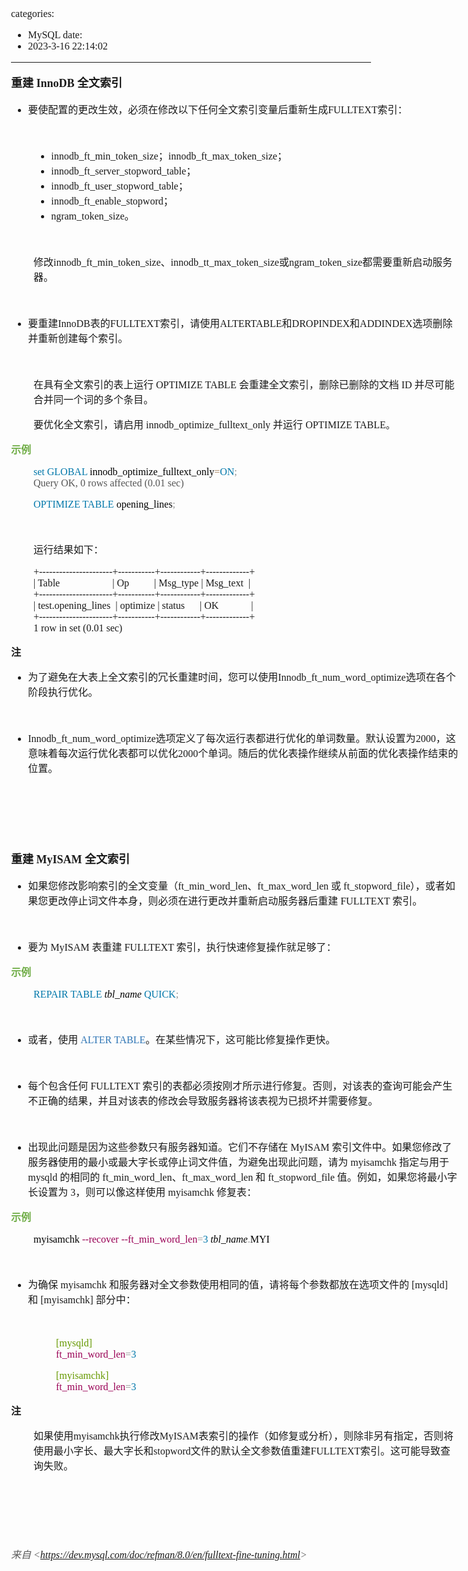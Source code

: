 categories:
- MySQL
date:
- 2023-3-16 22:14:02
---

<body lang=zh-CN style='font-family:"Microsoft YaHei UI";font-size:12.0pt'>
<!--StartFragment-->

<div style='direction:ltr;border-width:100%'>

<div style='direction:ltr;margin-top:0in;margin-left:0in;width:7.4687in'>

<div style='direction:ltr;margin-top:0in;margin-left:0in;width:7.4687in'>

<p style='font-size:13.5pt'><span style='font-weight:bold;
font-family:"Microsoft YaHei UI"'>重建</span><span style='font-weight:bold;
font-family:"Comic Sans MS"'> InnoDB </span><span style='font-weight:bold;
font-family:"Microsoft YaHei UI"'>全文索引</span></p>

<ul type=disc style='direction:ltr;unicode-bidi:embed;margin-top:0in;
 margin-bottom:0in'>
 <li style='margin-top:0;margin-bottom:0;vertical-align:middle'><span
     style='font-family:"Microsoft YaHei UI";font-size:12.0pt'>要使配置的更改生效，必须在修改以下任何全文索引变量后重新生成</span><span
     style='font-family:"Comic Sans MS";font-size:12.0pt'>FULLTEXT</span><span
     style='font-family:"Microsoft YaHei UI";font-size:12.0pt'>索引：</span></li>
</ul>

<p style='margin-left:.375in;font-family:"Comic Sans MS";font-size:
12.0pt'>&nbsp;</p>

<ul type=disc style='direction:ltr;unicode-bidi:embed;margin-top:0in;
 margin-bottom:0in;margin-left:37px'>
 <li style='margin-top:0;margin-bottom:0;vertical-align:middle'><span
     style='font-family:"Comic Sans MS";font-size:12.0pt'>innodb_ft_min_token_size</span><span
     style='font-family:"Microsoft YaHei UI";font-size:12.0pt'>；</span><span
     style='font-family:"Comic Sans MS";font-size:12.0pt'>innodb_ft_max_token_size</span><span
     style='font-family:"Microsoft YaHei UI";font-size:12.0pt'>；</span></li>
 <li style='margin-top:0;margin-bottom:0;vertical-align:middle'><span
     style='font-family:"Comic Sans MS";font-size:12.0pt'>innodb_ft_server_stopword_table</span><span
     style='font-family:"Microsoft YaHei UI";font-size:12.0pt'>；</span></li>
 <li style='margin-top:0;margin-bottom:0;vertical-align:middle'><span
     style='font-family:"Comic Sans MS";font-size:12.0pt'>innodb_ft_user_stopword_table</span><span
     style='font-family:"Microsoft YaHei UI";font-size:12.0pt'>；</span></li>
 <li style='margin-top:0;margin-bottom:0;vertical-align:middle'><span
     style='font-family:"Comic Sans MS";font-size:12.0pt'>innodb_ft_enable_stopword</span><span
     style='font-family:"Microsoft YaHei UI";font-size:12.0pt'>；</span></li>
 <li style='margin-top:0;margin-bottom:0;vertical-align:middle'><span
     style='font-family:"Comic Sans MS";font-size:12.0pt'>ngram_token_size</span><span
     style='font-family:"Microsoft YaHei UI";font-size:12.0pt'>。</span></li>
</ul>

<p style='margin-left:.375in;font-family:"Comic Sans MS";font-size:
12.0pt'>&nbsp;</p>

<p style='margin-left:.375in;font-size:12.0pt'><span
style='font-family:"Microsoft YaHei UI"'>修改</span><span style='font-family:
"Comic Sans MS"'>innodb_ft_min_token_size</span><span style='font-family:"Microsoft YaHei UI"'>、</span><span
style='font-family:"Comic Sans MS"'>innodb_tt_max_token_size</span><span
style='font-family:"Microsoft YaHei UI"'>或</span><span style='font-family:"Comic Sans MS"'>ngram_token_size</span><span
style='font-family:"Microsoft YaHei UI"'>都需要重新启动服务器。</span></p>

<p style='margin-left:.375in;font-family:"Comic Sans MS";font-size:
12.0pt'>&nbsp;</p>

<ul type=disc style='direction:ltr;unicode-bidi:embed;margin-top:0in;
 margin-bottom:0in'>
 <li style='margin-top:0;margin-bottom:0;vertical-align:middle'><span
     style='font-family:"Microsoft YaHei UI";font-size:12.0pt'>要重建</span><span
     style='font-family:"Comic Sans MS";font-size:12.0pt'>InnoDB</span><span
     style='font-family:"Microsoft YaHei UI";font-size:12.0pt'>表的</span><span
     style='font-family:"Comic Sans MS";font-size:12.0pt'>FULLTEXT</span><span
     style='font-family:"Microsoft YaHei UI";font-size:12.0pt'>索引，请使用</span><span
     style='font-family:"Comic Sans MS";font-size:12.0pt'>ALTERTABLE</span><span
     style='font-family:"Microsoft YaHei UI";font-size:12.0pt'>和</span><span
     style='font-family:"Comic Sans MS";font-size:12.0pt'>DROPINDEX</span><span
     style='font-family:"Microsoft YaHei UI";font-size:12.0pt'>和</span><span
     style='font-family:"Comic Sans MS";font-size:12.0pt'>ADDINDEX</span><span
     style='font-family:"Microsoft YaHei UI";font-size:12.0pt'>选项删除并重新创建每个索引。</span></li>
</ul>

<p style='font-family:"Comic Sans MS";font-size:12.0pt'>&nbsp;</p>

<p style='margin-left:.375in;font-size:12.0pt'><span
style='font-family:"Microsoft YaHei UI"'>在具有全文索引的表上运行</span><span
style='font-family:"Comic Sans MS"'> OPTIMIZE TABLE </span><span
style='font-family:"Microsoft YaHei UI"'>会重建全文索引，删除已删除的文档</span><span
style='font-family:"Comic Sans MS"'> ID </span><span style='font-family:"Microsoft YaHei UI"'>并尽可能合并同一个词的多个条目。</span></p>

<p style='margin-left:.375in'><span style='font-family:"Microsoft YaHei UI";
font-size:12.0pt'>要优化全文索引，请启用</span><span style='font-family:"Comic Sans MS";
font-size:12.0pt'> innodb_optimize_fulltext_only </span><span style='font-family:
"Microsoft YaHei UI";font-size:12.0pt'>并运行</span><span style='font-family:"Comic Sans MS";
font-size:12.0pt'> OPTIMIZE TABLE</span><span style='font-family:"Microsoft YaHei UI";
font-size:11.0pt'>。</span></p>

<p style='font-family:"Microsoft YaHei UI";font-size:12.0pt;
color:#70AD47'><span style='font-weight:bold'>示例</span></p>

<p style='margin-left:.375in;font-family:"Comic Sans MS";font-size:
12.0pt'><span style='color:#0077AA'>set GLOBAL</span><span style='color:black'>
innodb_optimize_fulltext_only</span><span style='color:#A67F59'>=</span><span
style='color:#0077AA'>ON</span><span style='color:#909090'>;</span><span
style='color:black'><br>
</span><span style='color:#555555'>Query OK, 0 rows affected (0.01 sec)</span></p>

<p style='margin-left:.375in;font-family:"Comic Sans MS";font-size:
12.0pt'><span style='color:#0077AA'>OPTIMIZE TABLE</span><span
style='color:black'> opening_lines</span><span style='color:#909090'>;</span></p>

<p style='margin-left:.375in;font-family:"Comic Sans MS";font-size:
12.0pt;color:#909090'>&nbsp;</p>

<p style='margin-left:.375in;font-family:"Microsoft YaHei UI";
font-size:12.0pt'>运行结果如下：</p>

<p style='margin-left:.375in;font-family:"Comic Sans MS";font-size:
12.0pt'><span lang=zh-CN>+----------------------+-----------+------------+-------------+<br>
| Table<span style='mso-spacerun:yes'>           </span></span><span
lang=en-US><span style='mso-spacerun:yes'>    </span></span><span lang=zh-CN><span
style='mso-spacerun:yes'> </span></span><span lang=en-US><span
style='mso-spacerun:yes'>   </span></span><span lang=zh-CN><span
style='mso-spacerun:yes'>  </span>| Op<span style='mso-spacerun:yes'>   
</span></span><span lang=en-US><span style='mso-spacerun:yes'>    </span></span><span
lang=zh-CN><span style='mso-spacerun:yes'>  </span>| Msg_type | Msg_text </span><span
lang=en-US><span style='mso-spacerun:yes'> </span></span><span lang=zh-CN>|<br>
+----------------------+-----------+------------+-------------+<br>
| test.opening_lines </span><span lang=en-US><span
style='mso-spacerun:yes'> </span></span><span lang=zh-CN>| optimize | status</span><span
lang=en-US><span style='mso-spacerun:yes'>   </span></span><span lang=zh-CN><span
style='mso-spacerun:yes'>   </span>| OK<span style='mso-spacerun:yes'>  
</span></span><span lang=en-US><span style='mso-spacerun:yes'>  </span></span><span
lang=zh-CN><span style='mso-spacerun:yes'>  </span></span><span lang=en-US><span
style='mso-spacerun:yes'>    </span></span><span lang=zh-CN><span
style='mso-spacerun:yes'>  </span>|<br>
+----------------------+-----------+------------+-------------+<br>
1 row in set (0.01 sec)</span></p>

<p style='font-family:"Microsoft YaHei UI";font-size:12.0pt'><span
style='font-weight:bold'>注</span></p>

<ul type=disc style='direction:ltr;unicode-bidi:embed;margin-top:0in;
 margin-bottom:0in'>
 <li style='margin-top:0;margin-bottom:0;vertical-align:middle'><span
     style='font-family:"Microsoft YaHei UI";font-size:12.0pt'>为了避免在大表上全文索引的冗长重建时间，您可以使用</span><span
     style='font-family:"Comic Sans MS";font-size:12.0pt'>Innodb_ft_num_word_optimize</span><span
     style='font-family:"Microsoft YaHei UI";font-size:12.0pt'>选项在各个阶段执行优化。 </span></li>
</ul>

<p style='margin-left:.375in;font-family:"Comic Sans MS";font-size:
12.0pt'>&nbsp;</p>

<ul type=disc style='direction:ltr;unicode-bidi:embed;margin-top:0in;
 margin-bottom:0in'>
 <li style='margin-top:0;margin-bottom:0;vertical-align:middle'><span
     style='font-family:"Comic Sans MS";font-size:12.0pt'>Innodb_ft_num_word_optimize</span><span
     style='font-family:"Microsoft YaHei UI";font-size:12.0pt'>选项定义了每次运行表都进行优化的单词数量。默认设置为</span><span
     style='font-family:"Comic Sans MS";font-size:12.0pt'>2000</span><span
     style='font-family:"Microsoft YaHei UI";font-size:12.0pt'>，这意味着每次运行优化表都可以优化</span><span
     style='font-family:"Comic Sans MS";font-size:12.0pt'>2000</span><span
     style='font-family:"Microsoft YaHei UI";font-size:12.0pt'>个单词。随后的优化表操作继续从前面的优化表操作结束的位置。</span></li>
</ul>

<p style='font-family:"Comic Sans MS";font-size:12.0pt'>&nbsp;</p>

<p style='font-family:"Comic Sans MS";font-size:12.0pt'>&nbsp;</p>

<p style='font-family:"Comic Sans MS";font-size:12.0pt'>&nbsp;</p>

<p style='font-size:13.5pt'><span style='font-weight:bold;
font-family:"Microsoft YaHei UI"'>重建</span><span style='font-weight:bold;
font-family:"Comic Sans MS"'> MyISAM </span><span style='font-weight:bold;
font-family:"Microsoft YaHei UI"'>全文索引</span></p>

<ul type=disc style='direction:ltr;unicode-bidi:embed;margin-top:0in;
 margin-bottom:0in'>
 <li style='margin-top:0;margin-bottom:0;vertical-align:middle'><span
     style='font-family:"Microsoft YaHei UI";font-size:12.0pt'>如果您修改影响索引的全文变量（</span><span
     style='font-family:"Comic Sans MS";font-size:12.0pt'>ft_min_word_len</span><span
     style='font-family:"Microsoft YaHei UI";font-size:12.0pt'>、</span><span
     style='font-family:"Comic Sans MS";font-size:12.0pt'>ft_max_word_len </span><span
     style='font-family:"Microsoft YaHei UI";font-size:12.0pt'>或</span><span
     style='font-family:"Comic Sans MS";font-size:12.0pt'> ft_stopword_file</span><span
     style='font-family:"Microsoft YaHei UI";font-size:12.0pt'>），或者如果您更改停止词文件本身，则必须在进行更改并重新启动服务器后重建</span><span
     style='font-family:"Comic Sans MS";font-size:12.0pt'> FULLTEXT </span><span
     style='font-family:"Microsoft YaHei UI";font-size:12.0pt'>索引。</span></li>
</ul>

<p style='margin-left:.375in;font-family:"Comic Sans MS";font-size:
12.0pt'>&nbsp;</p>

<ul type=disc style='direction:ltr;unicode-bidi:embed;margin-top:0in;
 margin-bottom:0in'>
 <li style='margin-top:0;margin-bottom:0;vertical-align:middle'><span
     style='font-family:"Microsoft YaHei UI";font-size:12.0pt'>要为</span><span
     style='font-family:"Comic Sans MS";font-size:12.0pt'> MyISAM </span><span
     style='font-family:"Microsoft YaHei UI";font-size:12.0pt'>表重建</span><span
     style='font-family:"Comic Sans MS";font-size:12.0pt'> FULLTEXT </span><span
     style='font-family:"Microsoft YaHei UI";font-size:12.0pt'>索引，执行快速修复操作就足够了：</span></li>
</ul>

<p style='font-family:"Microsoft YaHei UI";font-size:12.0pt;
color:#70AD47'><span style='font-weight:bold'>示例</span></p>

<p style='margin-left:.375in;font-family:"Comic Sans MS";font-size:
12.0pt'><span style='color:#0077AA'>REPAIR TABLE </span><span style='font-style:
italic;color:black'>tbl_name </span><span style='color:#0077AA'>QUICK</span><span
style='color:#909090'>;</span></p>

<p style='margin-left:.75in;font-family:"Comic Sans MS";font-size:
12.0pt'>&nbsp;</p>

<ul type=disc style='direction:ltr;unicode-bidi:embed;margin-top:0in;
 margin-bottom:0in'>
 <li style='margin-top:0;margin-bottom:0;vertical-align:middle'><span
     style='font-family:"Microsoft YaHei UI";font-size:12.0pt'>或者，使用</span><span
     style='font-family:"Comic Sans MS";font-size:12.0pt;color:#2E75B5'> ALTER
     TABLE</span><span style='font-family:"Microsoft YaHei UI";font-size:12.0pt'>。在某些情况下，这可能比修复操作更快。</span></li>
</ul>

<p style='margin-left:.375in;font-family:"Comic Sans MS";font-size:
12.0pt'>&nbsp;</p>

<ul type=disc style='direction:ltr;unicode-bidi:embed;margin-top:0in;
 margin-bottom:0in'>
 <li style='margin-top:0;margin-bottom:0;vertical-align:middle'><span
     style='font-family:"Microsoft YaHei UI";font-size:12.0pt'>每个包含任何</span><span
     style='font-family:"Comic Sans MS";font-size:12.0pt'> FULLTEXT </span><span
     style='font-family:"Microsoft YaHei UI";font-size:12.0pt'>索引的表都必须按刚才所示进行修复。否则，对该表的查询可能会产生不正确的结果，并且对该表的修改会导致服务器将该表视为已损坏并需要修复。</span></li>
</ul>

<p style='margin-left:.375in;font-family:"Comic Sans MS";font-size:
12.0pt'>&nbsp;</p>

<ul type=disc style='direction:ltr;unicode-bidi:embed;margin-top:0in;
 margin-bottom:0in'>
 <li style='margin-top:0;margin-bottom:0;vertical-align:middle'><span
     style='font-family:"Microsoft YaHei UI";font-size:12.0pt'>出现此问题是因为这些参数只有服务器知道。它们不存储在</span><span
     style='font-family:"Comic Sans MS";font-size:12.0pt'> MyISAM </span><span
     style='font-family:"Microsoft YaHei UI";font-size:12.0pt'>索引文件中。如果您修改了服务器使用的最小或最大字长或停止词文件值，为避免出现此问题，请为</span><span
     style='font-family:"Comic Sans MS";font-size:12.0pt'> myisamchk </span><span
     style='font-family:"Microsoft YaHei UI";font-size:12.0pt'>指定与用于</span><span
     style='font-family:"Comic Sans MS";font-size:12.0pt'> mysqld </span><span
     style='font-family:"Microsoft YaHei UI";font-size:12.0pt'>的相同的</span><span
     style='font-family:"Comic Sans MS";font-size:12.0pt'> ft_min_word_len</span><span
     style='font-family:"Microsoft YaHei UI";font-size:12.0pt'>、</span><span
     style='font-family:"Comic Sans MS";font-size:12.0pt'>ft_max_word_len </span><span
     style='font-family:"Microsoft YaHei UI";font-size:12.0pt'>和</span><span
     style='font-family:"Comic Sans MS";font-size:12.0pt'> ft_stopword_file </span><span
     style='font-family:"Microsoft YaHei UI";font-size:12.0pt'>值。例如，如果您将最小字长设置为</span><span
     style='font-family:"Comic Sans MS";font-size:12.0pt'> 3</span><span
     style='font-family:"Microsoft YaHei UI";font-size:12.0pt'>，则可以像这样使用</span><span
     style='font-family:"Comic Sans MS";font-size:12.0pt'> myisamchk </span><span
     style='font-family:"Microsoft YaHei UI";font-size:12.0pt'>修复表：</span></li>
</ul>

<p style='font-family:"Microsoft YaHei UI";font-size:12.0pt;
color:#70AD47'><span style='font-weight:bold'>示例</span></p>

<p style='margin-left:.375in;font-family:"Comic Sans MS";font-size:
12.0pt'><span style='color:black'>myisamchk </span><span style='color:#990055'>--recover
--ft_min_word_len</span><span style='color:#909090'>=</span><span
style='color:#0077AA'>3 </span><span style='font-style:italic;color:black'>tbl_name</span><span
style='color:#909090'>.</span><span style='color:black'>MYI</span></p>

<p style='margin-left:.375in;font-family:"Comic Sans MS";font-size:
12.0pt'>&nbsp;</p>

<ul type=disc style='direction:ltr;unicode-bidi:embed;margin-top:0in;
 margin-bottom:0in'>
 <li style='margin-top:0;margin-bottom:0;vertical-align:middle'><span
     style='font-family:"Microsoft YaHei UI";font-size:12.0pt'>为确保</span><span
     style='font-family:"Comic Sans MS";font-size:12.0pt'> myisamchk </span><span
     style='font-family:"Microsoft YaHei UI";font-size:12.0pt'>和服务器对全文参数使用相同的值，请将每个参数都放在选项文件的</span><span
     style='font-family:"Comic Sans MS";font-size:12.0pt'> [mysqld] </span><span
     style='font-family:"Microsoft YaHei UI";font-size:12.0pt'>和</span><span
     style='font-family:"Comic Sans MS";font-size:12.0pt'> [myisamchk] </span><span
     style='font-family:"Microsoft YaHei UI";font-size:12.0pt'>部分中：</span></li>
</ul>

<p style='margin-left:.375in;font-family:"Comic Sans MS";font-size:
12.0pt'>&nbsp;</p>

<p style='margin-left:.75in;font-family:"Comic Sans MS";font-size:
12.0pt'><span style='color:#669900'>[mysqld]</span><span style='color:black'><br>
</span><span style='color:#990055'>ft_min_word_len</span><span
style='color:#909090'>=</span><span style='color:#0077AA'>3</span></p>

<p style='margin-left:.75in;font-family:"Comic Sans MS";font-size:
12.0pt'><span style='color:#669900'>[myisamchk]</span><span style='color:black'><br>
</span><span style='color:#990055'>ft_min_word_len</span><span
style='color:#909090'>=</span><span style='color:#0077AA'>3</span></p>

<p style='font-family:"Microsoft YaHei UI";font-size:12.0pt'><span
style='font-weight:bold'>注</span></p>

<p style='margin-left:.375in;font-size:12.0pt'><span
style='font-family:"Microsoft YaHei UI"'>如果使用</span><span style='font-family:
"Comic Sans MS"'>myisamchk</span><span style='font-family:"Microsoft YaHei UI"'>执行修改</span><span
style='font-family:"Comic Sans MS"'>MyISAM</span><span style='font-family:"Microsoft YaHei UI"'>表索引的操作（如修复或分析），则除非另有指定，否则将使用最小字长、最大字长和</span><span
style='font-family:"Comic Sans MS"'>stopword</span><span style='font-family:
"Microsoft YaHei UI"'>文件的默认全文参数值重建</span><span style='font-family:"Comic Sans MS"'>FULLTEXT</span><span
style='font-family:"Microsoft YaHei UI"'>索引。这可能导致查询失败。</span></p>

<p style='margin-left:.375in;font-family:"Comic Sans MS";font-size:
12.0pt'>&nbsp;</p>

<p style='margin-left:.375in;font-family:"Comic Sans MS";font-size:
12.0pt'>&nbsp;</p>

<p style='font-family:"Comic Sans MS";font-size:12.0pt'>&nbsp;</p>

<p><cite style='font-size:12.0pt;color:#595959'><span
style='font-family:"Microsoft YaHei UI"'>来自</span><span style='font-family:
"Comic Sans MS"'> &lt;</span><a
href="https://dev.mysql.com/doc/refman/8.0/en/fulltext-fine-tuning.html"><span
style='font-family:"Comic Sans MS"'>https://dev.mysql.com/doc/refman/8.0/en/fulltext-fine-tuning.html</span></a><span
style='font-family:"Comic Sans MS"'>&gt; </span></cite></p>

</div>

</div>

</div>

<!--EndFragment-->
</body>